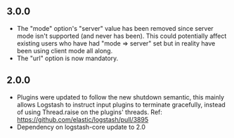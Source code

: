 ## 3.0.0
 - The "mode" option's "server" value has been removed since server mode
   isn't supported (and never has been). This could potentially affect
   existing users who have had "mode => server" set but in reality have
   been using client mode all along.
 - The "url" option is now mandatory.

## 2.0.0
 - Plugins were updated to follow the new shutdown semantic, this mainly allows Logstash to instruct input plugins to terminate gracefully, 
   instead of using Thread.raise on the plugins' threads. Ref: https://github.com/elastic/logstash/pull/3895
 - Dependency on logstash-core update to 2.0

